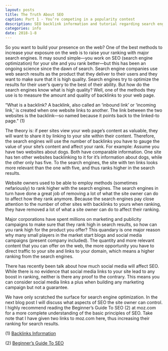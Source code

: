 ```yaml
---
layout: posts
title: The Truth About SEO
caption: Part 1 - You’re competing in a popularity contest
description: SEO backlink information and tutorial regarding search engine ranking algorithms
categories: info
date: 2018-1-8
---
```

So you want to build your presence on the web? One of the best methods to increase your exposure on the web is to raise your ranking with major search engines. It may sound simple—you work on SEO (search engine optimization) for your site and you rank better—but this has been an ongoing science since the dawn of search. Search engine companies use web search results as the product that they deliver to their users and they want to make sure that it is high quality. Search engines try to optimize the results for their user’s query to the best of their ability. But how do the search engines know what is high quality? Well, one of the methods they use is to measure the amount and quality of backlinks to your web page.

“What is a backlink? A backlink, also called an ‘inbound link’ or ‘incoming link,’ is created when one website links to another. The link between the two websites is the backlink—so named because it points back to the linked-to page.” (1)

The theory is: if peer sites view your web page’s content as valuable, they will want to share it by linking to your site within their content. Therefore, the search engines will use the number of backlinks you have to gauge the value of your site’s content and affect your rank. For example: Assume you have two websites about dogs. Both have comparable information. One site has ten other websites backlinking to it for it’s information about dogs, while the other only has five. To the search engines, the site with ten links looks more relevant than the one with five, and thus ranks higher in the search results.

Website owners used to be able to employ methods (sometimes nefariously) to rank higher with the search engines. The search engines in turn have done a great job of removing a lot of what the site owner can do to affect how they rank anymore. Because the search engines pay close attention to the number of other sites with backlinks to yours when ranking, they have removed a lot of what a site owner can do to affect their ranking.

Major corporations have spent millions on marketing and publicity campaigns to make sure that they rank high in search results, so how can you rank high for the product you offer? This quandary is one major reason why many small players in the market start blogs and social media campaigns (present company included). The quantity and more relevant content that you can offer on the web, the more opportunity you have to direct traffic to your site and links to your domain, which means a higher ranking from the search engines.

There has recently been talk about how much social media will affect SEO. While there is no evidence that social media links to your site lead to any boost in ranking, neither is there any proof to the contrary. This means you can consider social media links a plus when building any marketing campaign but not a guarantee.

We have only scratched the surface for search engine optimization. In the next blog post I will discuss what aspects of SEO the site owner can control. I highly recommend reading the Beginner’s Guide To SEO (2) at moz.com for a more complete understanding of the basic principles of SEO. Take note that I have given two links to moz.com here, thus increasing their ranking for search results.

(1) <a href="https://moz.com/learn/seo/backlinks" target="_blank">Backlinks Information<a>

(2) <a href="https://moz.com/beginners-guide-to-seo" target="_blank">Beginner’s Guide To SEO<a>
